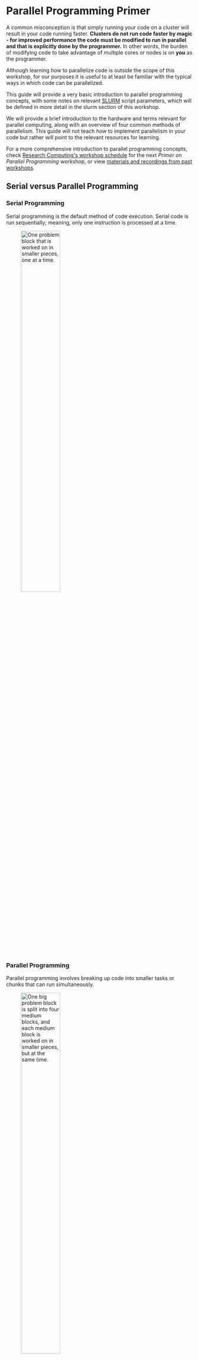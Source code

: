 # Parallel Programming Primer

A common misconception is that simply running your code on a cluster will result in your code running faster. **Clusters do not run code faster by magic - for improved performance the code must be modified to run in parallel and that is explicitly done by the programmer.** In other words, the burden of modifying code to take advantage of multiple cores or nodes is on **you** as the programmer.

Although learning *how* to parallelize code is outside the scope of this workshop, for our purposes it is useful to at least be familiar with the typical ways in which code can be parallelized.

This guide will provide a very basic introduction to parallel programming concepts, with some notes on relevant [SLURM](https://researchcomputing.princeton.edu/support/knowledge-base/slurm) script parameters, which will be defined in more detail in the slurm section of this workshop.

We will provide a brief introduction to the hardware and terms relevant for parallel computing, along with an overview of four common methods of parallelism. This guide will not teach *how* to implement parallelism in your code but rather will point to the relevant resources for learning.

For a more comprehensive introduction to parallel programming concepts, check [Research Computing's workshop schedule](https://researchcomputing.princeton.edu/learn/workshops-live-training) for the next *Primer on Parallel Programming* workshop, or view [materials and recordings from past workshops](https://researchcomputing.princeton.edu/learn/workshops-live-training/archives-past-workshops).

## Serial versus Parallel Programming

### Serial Programming

Serial programming is the default method of code execution. Serial code is run sequentially; meaning, only one instruction is processed at a time.

<figure>
  <img src="https://hpc.llnl.gov/sites/default/files/serialProblem.gif" alt="One problem block that is worked on in smaller pieces, one at a time." width=50%/>
</figure>

### Parallel Programming

Parallel programming involves breaking up code into smaller tasks or chunks that can run simultaneously.

<figure>
  <img src="https://hpc.llnl.gov/sites/default/files/parallelProblem.gif" alt="One big problem block is split into four medium blocks, and each medium block is worked on in smaller pieces, but at the same time." width=50%/>
</figure>

*Images sourced from Lawrence Livermore National Laboratory's Introduction to [Parallel Computing Tutorial](https://hpc.llnl.gov/training/tutorials/introduction-parallel-computing-tutorial).*

## Brief Introduction to Relevant Vocabulary

### Computer Hardware (CPUs, GPUs, and Memory)

**CPU-chip** – CPU stands for Central Processing Unit. This is the computer's main processing unit; you can think of it as the 'brain' of the computer. This is the piece of hardware that performs calculations, moves data around, has access to the memory, etc. In systems such as [Princeton's High Performance Computing clusters](https://researchcomputing.princeton.edu/systems/systems-overview), CPU-chips are made of multiple CPU-cores.

**CPU-core** – A microprocessing unit on a CPU-chip. Each CPU-core can execute an independent set of instructions from the computer.

**GPU** – GPU stands for the Graphics Processing Unit. Originally intended to process graphics, in the context of parallel programming this unit can do a large number of simple arithmetic computations.

**Memory** – In this guide memory refers to Random-Access Memory, or RAM. The RAM unit stores the data that the CPU is actively working on.

| <a href="https://spectrum.ieee.org/why-cpu-frequency-stalled"><img src="https://spectrum.ieee.org/media-library/eyJhbGciOiJIUzI1NiIsInR5cCI6IkpXVCJ9.eyJpbWFnZSI6Imh0dHBzOi8vYXNzZXRzLnJibC5tcy8yNTU2MDE3Ni9vcmlnaW4uanBnIiwiZXhwaXJlc19hdCI6MTYzMDUyMjA4Nn0.HxFJ9q5nmiY4ITML52e-yQZolSnspmb3S0YDhEQzJzQ/image.jpg?quality=80&width=734" alt="Intel chip with four cores." width="300"/></a><p>Source: https://spectrum.ieee.org/why-cpu-frequency-stalled</p>|
|:-----:|
|*A computer's processing power comes from its CPU-chip, or the Central Processing Unit. These days, faster CPU's are made by placing multiple mini-processors (also known as CPU-cores) on one CPU-chip. The CPU-chip in this image contains 4 CPU-cores. Princeton's Research Computing clusters use multi-core computers, with 32-128 cores per compute node.*|

### Additional Parallelism Terminology

An understanding of **threads** and **processes** is also useful when discussing parallel programming concepts.

If you consider the code you need to run as one big job, to run that code in parallel you'll want to divide that one big job into several, smaller *tasks*^[Note that in SLURM scripts, the word task can be used to refer to a process.] that can be run at the same time. This is the general idea behind parallel programming.

When tasks are run as **threads**, the tasks all share direct access to a common region of memory. The mulitple threads are considered to belong to one process.

When tasks run as distinct **processes**, each process gets its own individual region of memory–even if run on the same computer.

To put it even more simply, processes have their own memory, while threads belong to a process and share memory with all of the other threads belonging to that process.

<!--- Current attempt for images & captions. Works, but a hack. Probably not consdiered accessible. --->
|<img src="diagrams/comp.png" alt="One empty rectangle."/>|<img src="diagrams/comp_threads.png" alt="One rectangle, inside of which is a small circle representing one process. There are four separate lines stemming from the circle, representing four threads."/>|<img src="diagrams/comp_processes.png" alt="One rectangle, inside of which are two small circles representing two processes. There is one  line stemming from each circle, representing one thread per process."/>|
|----|----|----|
|If a box represents a computer,|and a task can be represented as line stemming from a spot in memory, then tasks run as threads can be represented as the above, where all threads have access to the same memory space,|and tasks run as processes can be represented as the above, where each process has its own siloed memory.|

<!--- Initial attempt for images & captions. Gives a weird spacing that makes one image's caption look like it belong to another image. --->
<!---
<figure>
  <img src="diagrams/comp.png" alt="One empty rectangle." width=30%/>
  <figcaption>If a box represents a computer,</figcaption>
</figure>

<br/>

<figure>
  <img src="diagrams/comp_threads.png" alt="One rectangle, inside of which is a small circle representing one process. There are four separate lines stemming from the circle, representing four threads." width=30%/>
  <figcaption>and a task can be represented as line stemming from a spot in memory, then tasks run as threads can be represented as the above, where all threads have access to the same memory space,</figcaption>
</figure>

<br>

<figure>
  <img src="diagrams/comp_processes.png" alt="One rectangle, inside of which are two small circles representing two processes. There is one  line stemming from each circle, representing one thread per process." width=30%/>
  <figcaption>and tasks run as processes can be represented as the above, where each process has its own siloed memory.</figcaption>
</figure>
--->

## Four Basic Types of Parallel Programming

The diagrams used in the following sections can be read according to this key diagram. Gray text in the diagram indicates the corresponding SLURM script parameter for each term. (Note that SLURM will be covered in more detail later in the course. We recommend re-visiting the SLURM parameters in these diagrams after reading the SLURM section.)

<figure>
  <img src="diagrams/key.png" alt="Diagram showing a rectangle as a computer, circles inside represent spaces in memory, lines coming from the circle represent threads, and different circles represent different processes that do not share memory." width=50%/>
</figure>


### 1. Embarassingly Parallel

This is the simplest type of parallelism to implement.

A project is embarassingly parallel if each task in a job can be run completely independently of other tasks. In other words, the program runs a bunch of copies of the same task, but each copy has different input parameters.

In embarassingly parallel programs, there is no communication required between tasks, which is what makes it easy to implement.

#### Example SLURM Script  
`--nodes = 1          # node count`  
`--ntasks = 1         # total number of tasks across all nodes`  
`--cpus-per-task = 1  # cpu-cores per task`  
`--array = 0-49       # number of times you'd like your task to run, each time with different input`  

#### Example Diagram   
<figure>
  <img src="diagrams/array.png" alt="One rectangle, inside of which is a small circle representing one process. The rectangle is then repeated 50 times." width=50%/>
</figure>

#### Example Code

<details>
  <summary> Click to expand </summary>

Let's say your project consists of the following data, with one million x-values:

`x = 1, 2, 3, 4, ..., 1000000`

You've written the following program to calculate and print a y-value for each x-value.

`y = (x * 0.3) + 4.21`
`print(y)`

Here, a task is the calcuation of the y-value for one x-value.

Normally, you would run your program serially, meaning you'd use only 1 core to run your program for all the x-values in your data. That one core can only run one task at a time. If, for the sake of simplicity, we say each task takes 1 second to complete, then the program should take

1,000,000 tasks x 1 second/task = 1,000,000 seconds

to complete.

If you run the program in parallel, however, you can now use multiple cores on one computer simultaneously. If, for example, you could have access to 50 cores, then each core can work on a different value of x at the same time. This will cut down the time it takes to complete all tasks to

1,000,000 tasks x 1 second/task % 50 cores = 20,000 seconds


</details>  

</br>

On Princeton's Research Computing clusters, you can run embarassingly parallel programs as [job arrays](https://researchcomputing.princeton.edu/support/knowledge-base/slurm#arrays).

### 2. Shared-Memory Parallelism (Multithreading)

Shared-memory parallelism is when tasks are run as **threads** on separate CPU-cores of the same computer. In other words, a single program can access many cores on one machine.

As the name "shared-memory parallelism" implies, the CPU-cores share memory because they are on the same computer and all have access to the same memory card. Due to the shared memory, a light level of communication is required between the cores working on each task.

Since multiple threads are used to complete a job, shared-memory parallelism is often also refered to as **multithreading**.

A common programming model for shared-memory parallelism is called fork/join. The program starts out with a 'unified' parent thread, and *forks* into multiple child threads which then *join* together again at the end of the program in order to share results with each other.  

#### Methods Associated with Shared-Memory Parallelism

The most common method to implement shared-memory parallelism is **OpenMP**, but there's also POSIX Threads (pthread), SIMD or vector intrinsics (Intel MKL), C++ Parallel STL (Intel TBB), and shmem. These are each specific libaries, and you can choose one that suits your work.


#### Example SLURM Script  
`--nodes = 1          # node count`  
`--ntasks = 1         # total number of tasks across all nodes`  
`--cpus-per-task = 4  # cpu-cores per task (>1 if multi-threaded tasks)  
`
#### Example Diagram  
<figure>
  <img src="diagrams/sharedmem.png" alt="One rectangle, inside of which is a small circle representing one process. There are four separate lines stemming from the circle, representing four threads." width=50%/>
</figure>

#### Example Code
Try running this [OpenMP example](https://github.com/PrincetonUniversity/hpc_beginning_workshop/tree/master/RC_example_jobs/fortran/multithreaded) from our *Getting Started with the Research Computing Clusters* workshop.

### 3. Distributed-Memory Parallelism (Multiprocessing)

Distributed-memory parallelism generally refers to running tasks as multiple **processes** that do not share the same space in memory. While this can technically happen on one computer, that is a more complicated use case. The more intuitive way to understand distributed-memory parallelism is in the case where tasks are run on different computers, as those tasks more obviously have their own memory.

As an example, distributed-memory parallelism could be used to calculate the expected number of people commuting into each USA county per day. To calculate the number of commuters, let's say you require population data from the surrounding counties. The work to calculate commuters by county could be divided up by state, so that a different computer could handle all of the calculations for each state. The counties at the border of each state, however,  need information from the neighboring counties in another state in order to complete their calculations. The process working on New Jersey, for example, would need to communicate with the processes working on the surrounding states (Delaware, Pennsylvania, and New York) to complete its work. In other words, at some point the process on one computer needs to communicate with the processes on other computers in order to finish its tasks.

This is one of the more complicated types of parallelism, since it requires a high level of communication between different tasks to ensure that everything runs properly.

Since multiple processes are needed to complete a job, distributed-memory parallelism is often referred to as **multiprocessing**.

#### Methods Associated with Distributed-Memory Parallelism

The most common method to implement distributed-memory parallelism is **MPI**. MPI is an Application Programming Interface (API) that stands for Message-Passing Interface, and can be used in Fortran, C, and C++/

For those working with machine learning, you may also consider Spark/Hadoop, Dask, and General Multiprocessing.

#### Example SLURM Script  
`--nodes = 3            # node count`  
`--ntasks = 2           # total number of tasks across all nodes`  
`--cpus-per-task = 1    # cpu-cores per task (>1 if multi-threaded tasks)`  

#### Example Diagram  
<figure>
  <img src="diagrams/distmem.png" alt="Three rectangles, representing three computers. Inside of each rectangle are two small circles representing two processes. There's one line stemming from each circle, representing one thread per process.'" width=70%/>
</figure>

#### Example Code
Try running this [MPI example](https://github.com/PrincetonUniversity/hpc_beginning_workshop/tree/master/RC_example_jobs/cxx/parallel) from our *Getting Started with the Research Computing Clusters* workshop.

### 4. Accelerator Parallelism (GPU's, and FPGA's)

Accelerator Parallelism uses different types of computer hardware, such as Graphical Processing Units (GPUs) and Field-Programmable Gate Arrays (FPGAs), to simply do computations faster than any CPU chip is able to. A CPU, for example, can have tens of processing cores, but a GPU has thousands.

To learn more about GPU's, see the [01_what_is_a_gpu](https://github.com/PrincetonUniversity/gpu_programming_intro/tree/master/01_what_is_a_gpu) repository in Research Computing's [*Introduction to GPU Programming* workshop](https://github.com/PrincetonUniversity/gpu_programming_intro) material. You can also check out [Research Computing's Workshops & Live Training](https://researchcomputing.princeton.edu/learn/workshops-live-training) page to see upcoming in-person trainings on GPU topics.

To learn more about FPGA's, check out [Research Computing's Workshops & Live Training](https://researchcomputing.princeton.edu/learn/workshops-live-training) page for upcoming in-person trainings, or search the page for material from past workshops. For example, you can access a recording of [Intel's workshop on FPGAs](https://researchcomputing.princeton.edu/learn/workshops-live-training/archives-past-workshops/spring-2021-workshop-materials) from Spring 2021, or the content from the *Intro to Field-Programmable Gate Arrays (FPGAs)* workshop from Fall 2021.

#### Example Code
Try running several [GPU examples](https://github.com/PrincetonUniversity/gpu_programming_intro/tree/master/03_your_first_gpu_job) from Research Computing's *Introduction to GPU Programming* workshop.

## In Summary

To summarize, the burden of modifying the code to take advantage of multiple cores or multiple nodes is on the programmer. There are multiple types of parallelism to choose from, but just running code on a ‘bigger’ computer doesn’t make it run faster.

## Resource Links to Dive Deeper into Parallel Programming Topics

Resource lists by topic, compiled by staff in Princeton's Research Computing and PICSciE groups:

* [Overview of HPC & Parallel Programming](https://researchcomputing.princeton.edu/education/external-online-resources/hpc-overview)
* [MPI](https://researchcomputing.princeton.edu/education/external-online-resources/mpi)
* [OpenMP](https://researchcomputing.princeton.edu/education/external-online-resources/openmp)

Check Research Computing's upcoming [workshop schedule](https://researchcomputing.princeton.edu/learn/workshops-live-training) for deeper training on Parallel Programming topics. (Workshops on parallel computing are typically held in the Fall semester).

## Online Resources Used to Write This Guide

[A Primer on Parallel Programming](https://princetonuniversity.github.io/PUbootcamp_winter2021/sessions/M2C-parallel-programming/), by Garrett Wright

[University of Oklahoma's Supercomputing in Plain English Workshop Series](http://www.oscer.ou.edu/education.php), by Henry Neeman

[Material for Princeton's R in HPC Workshop](https://github.com/PrincetonUniversity/HPC_R_Workshop), by Ben Hicks

[Parallel Programming Primer I: Fundamental Concepts](https://medium.com/craftdata-labs/parallel-programming-for-data-processing-fundamental-concepts-ab17a3b3d6a9), and [Parallel Programming Primer II: Multiprocessing and Multithreading](https://medium.com/craftdata-labs/parallel-programming-for-data-processing-part-ii-multiprocessing-and-multithreading-8ec8649e9dd1) by Saurav Dhungana
